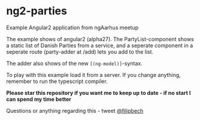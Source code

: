 # ng2-parties
Example Angular2 application from ngAarhus meetup

The example shows of angular2 (alpha27). The PartyList-component shows a static list of Danish Parties from a service, and a seperate component in a seperate route (party-adder at /add) lets you add to the list. 

The adder also shows of the new `[(ng-model)]`-syntax.

To play with this example load it from a server. If you change anything, remember to run the typescript compiler.

**Please star this repository if you want me to keep up to date - if no start I can spend my time better**

Questions or anything regarding this - tweet [@filipbech](https://twitter.com/filipbech)
